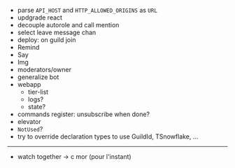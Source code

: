- parse `API_HOST` and `HTTP_ALLOWED_ORIGINS` as `URL`
- updgrade react
- decouple autorole and call mention
- select leave message chan
- deploy: on guild join
- Remind
- Say
- Img
- moderators/owner
- generalize bot
- webapp
  - tier-list
  - logs?
  - state?
- commands register: unsubscribe when done?
- elevator
- `NotUsed`?
- try to override declaration types to use GuildId, TSnowflake, ...

---

- watch together -> c mor (pour l'instant)
